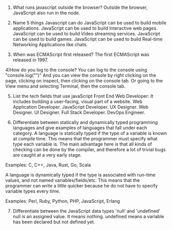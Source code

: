 1) What runs javascript outside the browser?
Outside the browser, JavaScript also run in the node.

2) Name 5 things Javascript can do
JavaScript can be used to build mobile applications.
JavaScript can be used to build Interactive web pages.
JavaScript can be used to build Video streaming services.
JavaScript can be used to build games.
JavaScript can be used to build Real-time Networking Applications like chats.

3) When was ECMAScript first released?
The first ECMAScript was released in 1997.

4)How do you log to the console?
You can log to the console using "console.log("")"
And you can view the console by right clicking on the page, clicking on inspect, then clicking on the console tab. Or going to the View menu and selecting Terminal, then the console tab.

5) List the tech fields that use javaScript
Front End Web Developer: It includes building a user-facing, visual part of a website.
Web Application Developer.
JavaScript Developer.
UX Designer.
Web Designer.
UI Designer.
Full Stack Developer.
DevOps Engineer.

6) Differentiate between statically and dynamically typed programming languages and give examples of languages that fall under each category.
A language is statically typed if the type of a variable is known at compile time. This means that the programmer must specify what type each variable is.
The main advantage here is that all kinds of checking can be done by the compiler, and therefore a lot of trivial bugs are caught at a very early stage.

Examples: C, C++, Java, Rust, Go, Scala

A language is dynamically typed if the type is associated with run-time values, and not named variables/fields/etc. This means that the programmer can write a little quicker because he do not have to specify variable types every time.

Examples: Perl, Ruby, Python, PHP, JavaScript, Erlang


7) Differentiate between the JavaScript data types 'null' and 'undefined'
null is an assigned value. It means nothing. 
undefined means a variable has been declared but not defined yet.